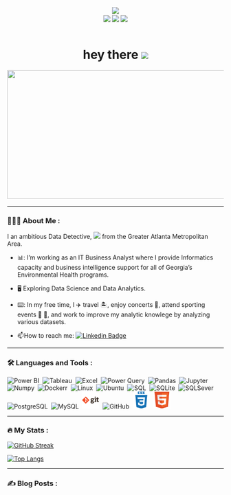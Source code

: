 <div id="header" align="center">
  <img src="https://media.giphy.com/media/KH2sZYM8blvYv4eitF/giphy.gif" width="175"/>
  <div id="badges">
    <a href="https://www.linkedin.com/in/williedavisjr?lipi=urn%3Ali%3Apage%3Ad_flagship3_profile_view_base_contact_details%3BnxrlO%2FnKQJSRugIAJ7DrdQ%3D%3D"><img src="https://img.shields.io/badge/LinkedIn-blue?logo=linkedin&logoColor=white&style=for-the-badge"></a>
    <a href="wdav"><img src="https://img.shields.io/badge/YouTube-red?style=for-the-badge&logo=youtube&logoColor=white"></a>
    <a href="wdav"><img src="https://img.shields.io/badge/Twitter-blue?style=for-the-badge&logo=twitter&logoColor=white"></a>
 </div>  
  <img src="https://komarev.com/ghpvc/?username=wdavjr&style=flat-square&color=blue" alt=""/>
  <h1>
  hey there
  <img src="https://media.giphy.com/media/hvRJCLFzcasrR4ia7z/giphy.gif" width="30px"/>
</h1>
</div>
<div align="center">
  <img src="https://www.klipfolio.com/sites/all/themes/klipfolio_theme/img/home/business-dashboard-command-centre.png" width="600" height="300"/>
</div>

---

### 👨🏿‍💻 About Me :

I  an ambitious Data Detective, <img src="https://media.giphy.com/media/v1.Y2lkPTc5MGI3NjExMGU3Yzc4NzI2OWQ4OGUzNGJmNmQ3MzdiOTI4OThkMzg4OWY3MmUxOCZlcD12MV9pbnRlcm5hbF9naWZzX2dpZklkJmN0PWc/l46Cy1rHbQ92uuLXa/giphy.gif" width="30">  from the Greater Atlanta Metropolitan Area.

- 📊: I’m working as an IT Business Analyst where I provide Informatics capacity and business intelligence support for all of Georgia’s Environmental Health programs.

- :desktop_computer: Exploring Data Science and Data Analytics.

- ⌨️: In my free time, I :airplane: travel :desert_island:, enjoy concerts :musical_note:, attend sporting events :basketball: :football:, and work to improve my analytic knowlege by analyzing various datasets.

- :mailbox:How to reach me: [![Linkedin Badge](https://img.shields.io/badge/-williedavisjr-blue?style=flat&logo=Linkedin&logoColor=white)](https://www.linkedin.com/in/williedavisjr?lipi=urn%3Ali%3Apage%3Ad_flagship3_profile_view_base_contact_details%3BnxrlO%2FnKQJSRugIAJ7DrdQ%3D%3D")

---

### :hammer_and_wrench: Languages and Tools :

<div>
  <img src="https://eucariota.eu/wp-content/uploads/2020/01/PowerBI.jpg" title="Power BI" alt="Power BI" width="40" height="40"/>&nbsp;
  <img src="https://user-images.githubusercontent.com/77479673/235270346-d97a5521-af47-4bbd-8b52-7aaf1f577ec8.png" title="Tableau" alt="Tableau" width="40" height="40"/>&nbsp;
  <img src="https://www.vhv.rs/dpng/d/551-5514196_iconos-logos-microsoft-office-word-excel-power-point.png" title="Excel" alt="Excel" width="40" height="40"/>&nbsp;
  <img src="https://skillwave.training/wp-content/uploads/2015/03/Power-Query-Training-Logo.png" title="Power Query" alt="Power Query" width="40" height="40"/>&nbsp;
  <img src="https://cdn.jsdelivr.net/gh/devicons/devicon/icons/pandas/pandas-original-wordmark.svg" title="Pandas" alt="Pandas" width="40" height="40"/>&nbsp;
  <img src="https://cdn.jsdelivr.net/gh/devicons/devicon/icons/jupyter/jupyter-original-wordmark.svg" title="Jupyter" alt="Jupyter" width="40" height="40"/>&nbsp;
  <img src="https://cdn.jsdelivr.net/gh/devicons/devicon/icons/numpy/numpy-original.svg" title="Numpy" alt="Numpy" width="40" height="40"/>&nbsp;        
  <img src="https://cdn.jsdelivr.net/gh/devicons/devicon/icons/docker/docker-original-wordmark.svg" title="Docker" alt="Dockerr" width="40" height="40"/>&nbsp;
  <img src="https://cdn.jsdelivr.net/gh/devicons/devicon/icons/linux/linux-original.svg" title="Linux" alt="Linux" width="40" height="40"/>&nbsp;
  <img src="https://cdn.jsdelivr.net/gh/devicons/devicon/icons/ubuntu/ubuntu-plain-wordmark.svg" title="Ubuntu" alt="Ubuntu" width="40" height="40"/>&nbsp;
  <img src="https://www.zinmobi.com/wp-content/uploads/2014/05/Icon_Capture.png" title="SQL"  alt="SQL" width="40" height="40"/>&nbsp;
  <img src="https://cdn.jsdelivr.net/gh/devicons/devicon/icons/sqlite/sqlite-original-wordmark.svg" title="SQLite"  alt="SQLite" width="50" height="50"/>&nbsp;
  <img src="https://th.bing.com/th/id/OIP.5bq-2a7PDcYQtsR8jRW87wHaHa?pid=ImgDet&rs=1" title="SQL Server"  alt="SQLSever" width="40" height="40"/>&nbsp;
  <img src="https://cdn.jsdelivr.net/gh/devicons/devicon/icons/postgresql/postgresql-original-wordmark.svg" title="PostgreSQL" alt="PostgreSQL" width="40" height="40"/>&nbsp;
  <img src="https://cdn.jsdelivr.net/gh/devicons/devicon/icons/mysql/mysql-original-wordmark.svg" title="MySQL" alt="MySQL" width="40" height="40"/>&nbsp;
  <img src="https://github.com/devicons/devicon/blob/master/icons/git/git-original-wordmark.svg" title="Git" alt="Git" width="40" height="40"/>&nbsp;
  <img src="https://clipground.com/images/github-logo-png-7.jpg" title="GitHub" alt="GitHub" width="40" height="40"/>&nbsp;
  <img src="https://github.com/devicons/devicon/blob/master/icons/css3/css3-plain-wordmark.svg"  title="CSS3" alt="CSS" width="40" height="40"/>&nbsp;
  <img src="https://github.com/devicons/devicon/blob/master/icons/html5/html5-original.svg" title="HTML5" alt="HTML" width="40" height="40"/>&nbsp;
</div>

---

### :fire: My Stats :

[![GitHub Streak](http://github-readme-streak-stats.herokuapp.com?user=wdavjr&theme=dark&background=000000)](https://git.io/streak-stats)

[![Top Langs](https://github-readme-stats.vercel.app/api/top-langs/?username=wdavjr&layout=compact&theme=vision-friendly-dark)](https://github.com/anuraghazra/github-readme-stats)

---

### :writing_hand: Blog Posts :

<!-- BLOG-POST-LIST:START -->
<!-- BLOG-POST-LIST:END -->




<!--
**wdavjr/wdavjr** is a ✨ _special_ ✨ repository because its `README.md` (this file) appears on your GitHub profile.

Here are some ideas to get you started:

- 🔭 I’m currently working on ...
- 🌱 I’m currently learning ...
- 👯 I’m looking to collaborate on ...
- 🤔 I’m looking for help with ...
- 💬 Ask me about ...
- 📫 How to reach me: ...
- 😄 Pronouns: ...
- ⚡ Fun fact: ...
-->
